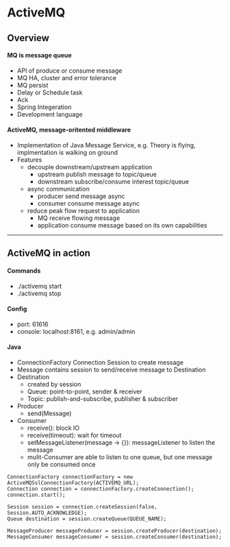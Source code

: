# ActiveMQ

## Overview
#### MQ is message queue
+ API of produce or consume message
+ MQ HA, cluster and error tolerance
+ MQ persist
+ Delay or Schedule task
+ Ack
+ Spring Integeration
+ Development language
#### ActiveMQ, message-oritented middleware
+ Implementation of Java Message Service, e.g. Theory is flying, implmentation is walking on ground
+ Features
    + decouple downstream/upstream application
        + upstream publish message to topic/queue 
        + downstream subscribe/consume interest topic/queue 
    + async communication
        + producer send message async
        + consumer consume message async
    + reduce peak flow request to application
        + MQ receive flowing message
        + application consume message based on its own capabilities
***
   
    
## ActiveMQ in action
#### Commands
- ./activemq start
- ./activemq stop
#### Config
- port: 61616
- console: localhost:8161, e.g. admin/admin
#### Java
- ConnectionFactory
    Connection
        Session to create message
- Message contains session to send/receive message to Destination
- Destination
    + created by session
    + Queue: point-to-point, sender & receiver
    + Topic: publish-and-subscribe, publisher & subscriber
- Producer
    + send(Message)
- Consumer
    + receive(): block IO
    + receive(timeout): wait for timeout
    + setMessageListener(message -> {}): messageListener to listen the message
    + mulit-Consumer are able to listen to one queue, but one message only be consumed once
```
ConnectionFactory connectionFactory = new ActiveMQSslConnectionFactory(ACTIVEMQ_URL);
Connection connection = connectionFactory.createConnection();
connection.start();

Session session = connection.createSession(false, Session.AUTO_ACKNOWLEDGE);
Queue destination = session.createQueue(QUEUE_NAME);

MessageProducer messageProducer = session.createProducer(destination);
MessageConsumer messageConsumer = session.createConsumer(destination);
```